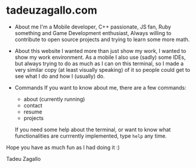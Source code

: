 # tadeuzagallo.com

* About me
  I'm a Mobile developer, C++ passionate, JS fan, Ruby something and Game Development enthusiast,
  Always willing to contribute to open source projects and trying to learn some more math.

* About this website
  I wanted more than just show my work, I wanted to show my work environment.
  As a mobile I also use (sadly) some IDEs, but always trying to do as much as I can on this terminal, so I made a very similar copy (at least visually speaking) of it so people could get to see what I do and how I (usually) do.

* Commands
  If you want to know about me, there are a few commands:
    * about  (currently running)
    * contact 
    * resume
    * projects

  If you need some help about the terminal, or want to know what functionalities are currrently implemented, type `help` any time.

Hope you have as much fun as I had doing it :)

Tadeu Zagallo
      

